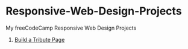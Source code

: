 # Responsive-Web-Design-Projects
My freeCodeCamp Responsive Web Design Projects

1. [Build a Tribute Page](https://codepen.io/michaelnaghavipour/full/rNjPRJG)

